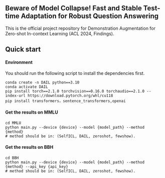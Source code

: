 ## Beware of Model Collapse! Fast and Stable Test-time Adaptation for Robust Question Answering

This is the official project repository for Demonstration Augmentation for Zero-shot In-context Learning (ACL 2024, Findings).

## Quick start

#### Environment

You should run the following script to install the dependencies first.

```
conda create -n DAIL python==3.10
conda activate DAIL
pip install torch==2.1.0 torchvision==0.16.0 torchaudio==2.1.0 --index-url https://download.pytorch.org/whl/cu118
pip install transformers，sentence_transformers,openai
```

#### Get the results on MMLU

```
cd MMLU
python main.py --device {device} --model {model_path} --method {method}
# method should be in: (SelfICL, DAIL, zeroshot, fewshow).
```

#### Get the results on BBH

```
cd BBH
python main.py --device {device} --model {model_path} --method {method} --api_key {api_key}
# method should be in: (SelfICL, DAIL, zeroshot, fewshow).
```




